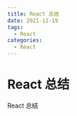 ```yaml
---
title: React 总结
date: 2021-12-19
tags:
  - React
categories:
  - React
---
```


# React 总结

React 总结
